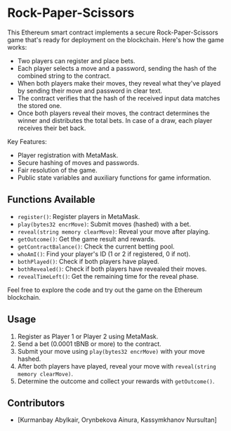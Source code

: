 # Rock-Paper-Scissors

This Ethereum smart contract implements a secure Rock-Paper-Scissors game that's ready for deployment on the blockchain. Here's how the game works:

- Two players can register and place bets.
- Each player selects a move and a password, sending the hash of the combined string to the contract.
- When both players make their moves, they reveal what they've played by sending their move and password in clear text.
- The contract verifies that the hash of the received input data matches the stored one.
- Once both players reveal their moves, the contract determines the winner and distributes the total bets. In case of a draw, each player receives their bet back.

Key Features:
- Player registration with MetaMask.
- Secure hashing of moves and passwords.
- Fair resolution of the game.
- Public state variables and auxiliary functions for game information.

## Functions Available

- `register()`: Register players in MetaMask.
- `play(bytes32 encrMove)`: Submit moves (hashed) with a bet.
- `reveal(string memory clearMove)`: Reveal your move after playing.
- `getOutcome()`: Get the game result and rewards.
- `getContractBalance()`: Check the current betting pool.
- `whoAmI()`: Find your player's ID (1 or 2 if registered, 0 if not).
- `bothPlayed()`: Check if both players have played.
- `bothRevealed()`: Check if both players have revealed their moves.
- `revealTimeLeft()`: Get the remaining time for the reveal phase.

Feel free to explore the code and try out the game on the Ethereum blockchain.

## Usage

1. Register as Player 1 or Player 2 using MetaMask.
2. Send a bet (0.0001 tBNB or more) to the contract.
3. Submit your move using `play(bytes32 encrMove)` with your move hashed.
4. After both players have played, reveal your move with `reveal(string memory clearMove)`.
5. Determine the outcome and collect your rewards with `getOutcome()`.

## Contributors

- [Kurmanbay Abylkair, Orynbekova Ainura, Kassymkhanov Nursultan]

